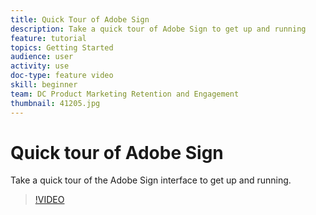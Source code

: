 ```yaml
---
title: Quick Tour of Adobe Sign
description: Take a quick tour of Adobe Sign to get up and running
feature: tutorial
topics: Getting Started
audience: user
activity: use
doc-type: feature video
skill: beginner
team: DC Product Marketing Retention and Engagement
thumbnail: 41205.jpg
---
```


# Quick tour of Adobe Sign

Take a quick tour of the Adobe Sign interface to get up and running.

>[!VIDEO](https://video.tv.adobe.com/v/41205?hidetitle=true)